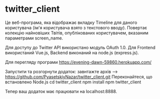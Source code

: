 # twitter_client 

Це веб-програма, яка відображає вкладку Timeline для даного користувача (ім'я користувача взято з текстового вводу).
Повертає колекцію найновіших Твітів, опублікованих користувачем, вказаним параметрами screen_name. 

Для доступу до Twitter API використано модуль OAuth 1.0. 
Для Frontend використаний Vue.js, Backend виконаний на node.js  (express.js).

Для перегляду програми https://evening-dawn-59860.herokuapp.com/

Запустити та розгорнути додаток:
завнтажте архів --> https://github.com/PyasetskiyNazar/twitter_client.git
Переконайтеся, що встановлено Node.js 
cd twitter_client
npm install
npm twitter_client

Тепер ваш додаток має працювати на localhost:8888.
